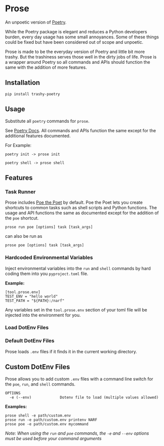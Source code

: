 # Prose

An unpoetic version of [Poetry](https://python-poetry.org/).

While the Poetry package is elegant and reduces a Python developers burden, every day usage has some small annoyances. Some of these things could be fixed but have been considered out of scope and unpoetic.

Prose is made to be the everyday version of Poetry and little bit more trashy. But the trashiness serves those well in the dirty jobs of life. Prose is a wrapper around Poetry so all commands and APIs should function the same with the addition of more features.

## Installation

```
pip install trashy-poetry
```

## Usage

Substitute all `poetry` commands for `prose`.

See [Poetry Docs](https://python-poetry.org/docs/). All commands and APIs function the same except for the additional features documented.

For Example:

```
poetry init -> prose init

poetry shell -> prose shell
```

## Features

### Task Runner

Prose includes [Poe the Poet](https://github.com/nat-n/poethepoet) by default. Poe the Poet lets you create shortcuts to common tasks such as shell scripts and Python functions. The usage and API functions the same as documented except for the addition of the `poe` shortcut.

`prose run poe [options] task [task_args]`

can also be run as

`prose poe [options] task [task_args]`

### Hardcoded Environmental Variables

Inject environmental variables into the `run` and `shell` commands by hard coding them into you `pyproject.toml` file.

**Example:**

```
[tool.prose.env]
TEST_ENV = "hello world"
TEST_PATH = "${PATH}:/narf"
```

Any variables set in the `tool.prose.env` section of your toml file will be injected into the environment for you.

### Load DotEnv Files

### Default DotEnv Files

Prose loads `.env` files if it finds it in the current working directory.

## Custom DotEnv Files
Prose allows you to add custom `.env` files with a command line switch for the `poe`, `run`, and `shell` commands.

```
OPTIONS
  -e (--env)             Dotenv file to load (multiple values allowed)
```

**Examples:**

```
prose shell -e path/custom.env
prose run -e path/custom.env printenv NARF
prose poe -e path/custom.env mycommand
```

*Note: When using the `run` and `poe` commands, the `-e` and `--env` options must be used before your command arguments*
